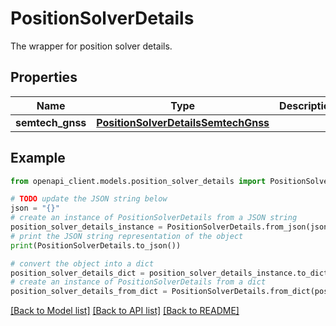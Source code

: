 # PositionSolverDetails

The wrapper for position solver details.

## Properties

Name | Type | Description | Notes
------------ | ------------- | ------------- | -------------
**semtech_gnss** | [**PositionSolverDetailsSemtechGnss**](PositionSolverDetailsSemtechGnss.md) |  | [optional] 

## Example

```python
from openapi_client.models.position_solver_details import PositionSolverDetails

# TODO update the JSON string below
json = "{}"
# create an instance of PositionSolverDetails from a JSON string
position_solver_details_instance = PositionSolverDetails.from_json(json)
# print the JSON string representation of the object
print(PositionSolverDetails.to_json())

# convert the object into a dict
position_solver_details_dict = position_solver_details_instance.to_dict()
# create an instance of PositionSolverDetails from a dict
position_solver_details_from_dict = PositionSolverDetails.from_dict(position_solver_details_dict)
```
[[Back to Model list]](../README.md#documentation-for-models) [[Back to API list]](../README.md#documentation-for-api-endpoints) [[Back to README]](../README.md)



